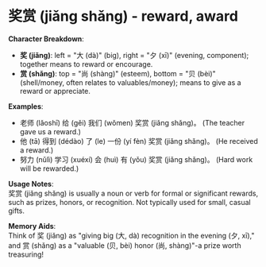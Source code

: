 # **奖赏 (jiǎng shǎng) - reward, award**

**Character Breakdown**:  
- **奖 (jiǎng)**: left = "大 (dà)" (big), right = "夕 (xī)" (evening, component); together means to reward or encourage.  
- **赏 (shǎng)**: top = "尚 (shàng)" (esteem), bottom = "贝 (bèi)" (shell/money, often relates to valuables/money); means to give as a reward or appreciate.

**Examples**:  
- 老师 (lǎoshī) 给 (gěi) 我们 (wǒmen) 奖赏 (jiǎng shǎng)。 (The teacher gave us a reward.)  
- 他 (tā) 得到 (dédào) 了 (le) 一份 (yí fèn) 奖赏 (jiǎng shǎng)。 (He received a reward.)  
- 努力 (nǔlì) 学习 (xuéxí) 会 (huì) 有 (yǒu) 奖赏 (jiǎng shǎng)。 (Hard work will be rewarded.)

**Usage Notes**:  
奖赏 (jiǎng shǎng) is usually a noun or verb for formal or significant rewards, such as prizes, honors, or recognition. Not typically used for small, casual gifts.

**Memory Aids**:  
Think of 奖 (jiǎng) as "giving big (大, dà) recognition in the evening (夕, xī)," and 赏 (shǎng) as a "valuable (贝, bèi) honor (尚, shàng)"-a prize worth treasuring!
